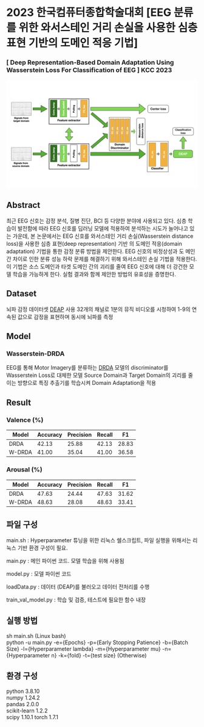 # 2023 한국컴퓨터종합학술대회 [EEG 분류를 위한 와서스테인 거리 손실을 사용한 심층 표현 기반의 도메인 적응 기법]
### [ Deep Representation-Based Domain Adaptation Using Wasserstein Loss For Classification of EEG ] KCC 2023
![Model Overview](W-DRDA_model_overview.jpeg)

## Abstract
최근 EEG 신호는 감정 분석, 질병 진단, BCI 등 다양한 분야에 사용되고 있다. 심층 학습이 발전함에 따라 EEG 신호를 딥러닝 모델에 적용하여 분석하는 시도가 늘어나고 있는 가운데, 본 논문에서는 EEG 신호를 와서스테인 거리 손실(Wasserstein distance loss)을 사용한 심층 표현(deep representation) 기반 의 도메인 적응(domain adaptation) 기법을 통한 감정 분류 방법을 제안한다. EEG 신호의 비정상성과 도 메인간 차이로 인한 분류 성능 하락 문제를 해결하기 위해 와서스테인 손실 기법을 적용한다. 이 기법은 소스 도메인과 타겟 도메인 간의 괴리를 줄여 EEG 신호에 대해 더 강건한 모델 학습을 가능하게 한다. 실험 결과와 함께 제안한 방법의 유효성을 증명한다.

## Dataset
뇌파 감정 데이터셋 [DEAP](https://www.eecs.qmul.ac.uk/mmv/datasets/deap) 사용
32개의 채널로 1분의 뮤직 비디오를 시청하여 1-9의 연속된 값으로 감정을 표현하며 동시에 뇌파를 측정

## Model
### Wasserstein-DRDA
EEG를 통해 Motor Imagery를 분류하는 [DRDA](https://ieeexplore.ieee.org/document/9154600) 모델의 discriminator를 Wasserstein Loss로 대체한 모델
Source Domain과 Target Domain의 괴리를 줄이는 방향으로 특징 추출기를 학습시켜 Domain Adaptation을 적용

## Result
### Valence (%)
| Model | Accuracy | Precision | Recall | F1 |
|------|------|------|------|------|
| DRDA | 42.13 | 25.88 | 42.13 | 28.83 |
| W-DRDA | 41.00 | 35.04 | 41.00 | 36.58 |

### Arousal (%)
| Model | Accuracy | Precision | Recall | F1 |
|------|------|------|------|------|
| DRDA | 47.63 | 24.44 | 47.63 | 31.62 |
| W-DRDA | 48.63 | 28.08 | 48.63 | 33.41 |


## 파일 구성

main.sh : Hyperparameter 튜닝을 위한 리눅스 쉘스크립트, 파일 실행을 위해서는 리눅스 기반 환경 구성이 필요.

main.py : 메인 파이썬 코드. 모델 학습을 위해 사용됨

model.py : 모델 파이썬 코드

loadData.py : 데이터 (DEAP)를 불러오고 데이터 전처리를 수행

train_val_model.py : 학습 및 검증, 테스트에 필요한 함수 내장

## 실행 방법
sh main.sh (Linux bash)\
python -u main.py -e={Epochs} -p={Early Stopping Patience} -b={Batch Size} -l={Hyperparameter lambda} -m={Hyperparameter mu} -n={Hyperparameter n} -k={fold} -t={test size} (Otherwise)

## 환경 구성
python 3.8.10\
numpy 1.24.2\
pandas 2.0.0\
scikit-learn 1.2.2\
scipy 1.10.1
torch 1.7.1

